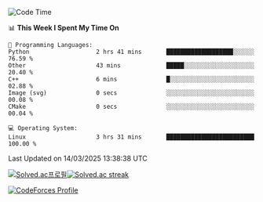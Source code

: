 
<!--START_SECTION:waka-->
![Code Time](http://img.shields.io/badge/Code%20Time-3%2C744%20hrs%201%20min-blue)

📊 **This Week I Spent My Time On** 

```text
💬 Programming Languages: 
Python                   2 hrs 41 mins       ███████████████████░░░░░░   76.59 % 
Other                    43 mins             █████░░░░░░░░░░░░░░░░░░░░   20.40 % 
C++                      6 mins              █░░░░░░░░░░░░░░░░░░░░░░░░   02.88 % 
Image (svg)              0 secs              ░░░░░░░░░░░░░░░░░░░░░░░░░   00.08 % 
CMake                    0 secs              ░░░░░░░░░░░░░░░░░░░░░░░░░   00.04 % 

💻 Operating System: 
Linux                    3 hrs 31 mins       █████████████████████████   100.00 % 
```


 Last Updated on 14/03/2025 13:38:38 UTC
<!--END_SECTION:waka-->


[![Solved.ac프로필](http://mazassumnida.wtf/api/generate_badge?boj=hckim96)](https://solved.ac/hckim96)[![Solved.ac streak](http://mazandi.herokuapp.com/api?handle=hckim96&theme=dark)](https://solved.ac/hckim96)


[![CodeForces Profile](https://cf.leed.at?id=hckim96)](https://codeforces.com/profile/hckim96)

